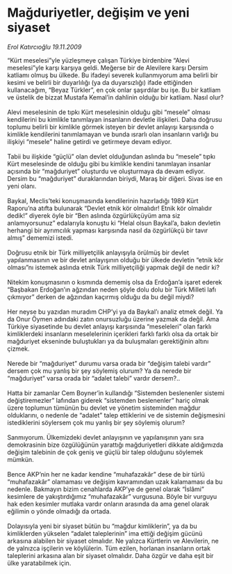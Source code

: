 # Mağduriyetler, değişim ve yeni siyaset

*Erol Katırcıoğlu 19.11.2009*

<div class="taraf_structure_2col_1zq">
<div class="margen_n">



 <p>“Kürt meselesi”yle yüzleşmeye çalışan Türkiye birdenbire “Alevi meselesi”yle karşı karşıya geldi. Meğerse bir de Alevilere karşı Dersim katliamı olmuş bu ülkede. Bu ifadeyi severek kullanmıyorum ama belirli bir kesimi ve belirli bir duyarlılığı (ya da duyarsızlığı) ifade ettiğinden kullanacağım, “Beyaz Türkler”, en çok onlar şaşırdılar bu işe. Bu bir katliam ve üstelik de bizzat Mustafa Kemal’in dahlinin olduğu bir katliam. Nasıl olur? <br/><br/>Alevi meselesinin de tıpkı Kürt meselesinin olduğu gibi “mesele” olması kendilerini bu kimlikle tanımlayan insanların devletle ilişkileri. Daha doğrusu toplumu belirli bir kimlikle görmek isteyen bir devlet anlayışı karşısında o kimlikle kendilerini tanımlamayan ve bunda ısrarlı olan insanların varlığı bu ilişkiyi “mesele” haline getirdi ve getirmeye devam ediyor. <br/><br/>Tabii bu ilişkide “güçlü” olan devlet olduğundan aslında bu “mesele” tıpkı Kürt meselesinde de olduğu gibi bu kimlikle kendini tanımlayan insanlar açısında bir “mağduriyet” oluşturdu ve oluşturmaya da devam ediyor. Dersim bu “mağduriyet” duraklarından biriydi, Maraş bir diğeri. Sivas ise en yeni olanı. <br/><br/>Baykal, Meclis’teki konuşmasında kendilerinin hazırladığı 1989 Kürt Raporu’na atıfta bulunarak “Devlet etnik kör olmalıdır! Etnik kör olmalıdır dedik!” diyerek öyle bir “Ben aslında özgürlükçüyüm ama siz anlamıyorsunuz” edalarıyla konuştu ki “Helal olsun Baykal’a, bakın devletin herhangi bir ayrımcılık yapması karşısında nasıl da özgürlükçü bir tavır almış” dememizi istedi. <br/><br/>Doğrusu etnik bir Türk milliyetçilik anlayışıyla örülmüş bir devlet yapılanmasının ve bir devlet anlayışının olduğu bir ülkede devletin “etnik kör olması”nı istemek aslında etnik Türk milliyetçiliği yapmak değil de nedir ki? <br/><br/>Nitekim konuşmasının o kısmında dememiş olsa da Erdoğan’a işaret ederek “Başbakan Erdoğan’ın ağzından neden şöyle dolu dolu bir Türk Milleti lafı çıkmıyor” derken de ağzından kaçırmış olduğu da bu değil miydi? <br/><br/>Her neyse bu yazıdan muradım CHP’yi ya da Baykal’ı analiz etmek değil. Ya da Onur Öymen adındaki zatın onursuzluğu üzerine yazmak da değil. Ama Türkiye siyasetinde bu devlet anlayışı karşısında “meseleleri” olan farklı kimliklerdeki insanların meselelerinin içerikleri farklı farklı olsa da ortak bir mağduriyet ekseninde buluştukları ya da buluşmaları gerektiğinin altını çizmek. <br/><br/>Nerede bir “mağduriyet” durumu varsa orada bir “değişim talebi vardır” dersem çok mu yanlış bir şey söylemiş olurum? Ya da nerede bir “mağduriyet” varsa orada bir “adalet talebi” vardır dersem?.. <br/><br/>Hatta bir zamanlar Cem Boyner’in kullandığı “Sistemden beslenenler sistemi değiştiremezler” lafından giderek “sistemden beslenenler” hariç olmak üzere toplumun tümünün bu devlet ve yönetim sisteminden mağdur olduklarını, o nedenle de “adalet” talep ettiklerini ve de sistemin değişmesini istediklerini söylersem çok mu yanlış bir şey söylemiş olurum? <br/><br/>Sanmıyorum. Ülkemizdeki devlet anlayışının ve yapılanışının yanı sıra demokrasinin bize özgülüğünün yarattığı mağduriyetleri dikkate aldığımızda değişim talebinin de çok geniş ve güçlü bir talep olduğunu söylemek mümkün. <br/><br/>Bence AKP’nin her ne kadar kendine “muhafazakâr” dese de bir türlü “muhafazakâr” olamaması ve değişim kavramından uzak kalamaması da bu nedenle. Bakmayın bizim cenahlarda AKP’ye de genel olarak “İslâmi” kesimlere de yakıştırdığımız “muhafazakâr” vurgusuna. Böyle bir vurguyu hak eden kesimler mutlaka vardır onların arasında da ama genel olarak eğilimin o yönde olmadığı da ortada. <br/><br/>Dolayısıyla yeni bir siyaset bütün bu “mağdur kimliklerin”, ya da bu kimliklerden yükselen “adalet taleplerinin” ima ettiği değişim gücünü arkasına alabilen bir siyaset olmalıdır. Ne yalızca Kürtlerin ve Alevilerin, ne de yalnızca işçilerin ve köylülerin. Tüm ezilen, horlanan insanların ortak taleplerini arkasına alan bir siyaset olmalıdır. Daha özgür ve daha eşit bir ülke yaratabilmek için.</p>
<br/>
<br/>
<br/>



<br/>


<div id="taraf_not">
</div>

</div>


</div>
